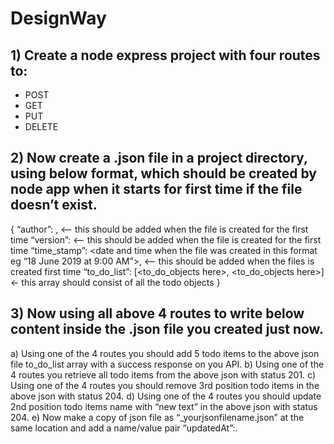 # DesignWay

## 1) Create a node express project with four routes to:
- POST 
- GET
- PUT
- DELETE

## 2) Now create a .json file in a project directory, using below format, which should be created by node app when it starts for first time if the file doesn’t exist.

{
“author”: <your name>, <— this should be added when the file is created for the first time
“version”: <This should be pulled from your package.json file using your code and inserted here> <— this should be added when the file is created for the first time
“time_stamp”: <date and time when the file was created in this format eg “18 June 2019 at 9:00 AM”>, <— this should be added when the files is created first time
“to_do_list”: [<to_do_objects here>, <to_do_objects here>] <- this array should consist of all the todo objects
}


## 3) Now using all above 4 routes to write below content inside the .json file you created just now.

a) Using one of the 4 routes you should add 5 todo items to the above json file to_do_list array with a success response on you API.
b) Using  one of the 4 routes you retrieve all todo items from the above json with status 201.
c) Using  one of the 4 routes you should remove 3rd position todo items in the above json with status 204.
d) Using  one of the 4 routes you should update 2nd position todo items name with “new text” in the above json with status 204.
e) Now make a copy of json file as “_yourjsonfilename.json” at the same location and add a name/value pair “updatedAt”:<time this copy file was created>. 

